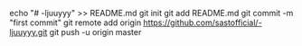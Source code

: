 echo "# -ljuuyyy" >> README.md
git init
git add README.md
git commit -m "first commit"
git remote add origin https://github.com/sastofficial/-ljuuyyy.git
git push -u origin master
